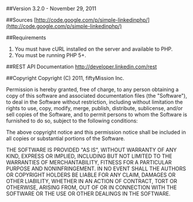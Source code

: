 ##Version
3.2.0 - November 29, 2011

##Sources
[http://code.google.com/p/simple-linkedinphp/](http://code.google.com/p/simple-linkedinphp/)

##Requirements
1. You must have cURL installed on the server and available to PHP.
2. You must be running PHP 5+.

##REST API Documentation
http://developer.linkedin.com/rest

##Copyright
Copyright (C) 2011, fiftyMission Inc.

Permission is hereby granted, free of charge, to any person obtaining a 
copy of this software and associated documentation files (the "Software"), 
to deal in the Software without restriction, including without limitation 
the rights to use, copy, modify, merge, publish, distribute, sublicense, 
and/or sell copies of the Software, and to permit persons to whom the
Software is furnished to do so, subject to the following conditions:

The above copyright notice and this permission notice shall be included in 
all copies or substantial portions of the Software.  

THE SOFTWARE IS PROVIDED "AS IS", WITHOUT WARRANTY OF ANY KIND, EXPRESS OR 
IMPLIED, INCLUDING BUT NOT LIMITED TO THE WARRANTIES OF MERCHANTABILITY, 
FITNESS FOR A PARTICULAR PURPOSE AND NONINFRINGEMENT. IN NO EVENT SHALL THE 
AUTHORS OR COPYRIGHT HOLDERS BE LIABLE FOR ANY CLAIM, DAMAGES OR OTHER 
LIABILITY, WHETHER IN AN ACTION OF CONTRACT, TORT OR OTHERWISE, ARISING 
FROM, OUT OF OR IN CONNECTION WITH THE SOFTWARE OR THE USE OR OTHER DEALINGS 
IN THE SOFTWARE.